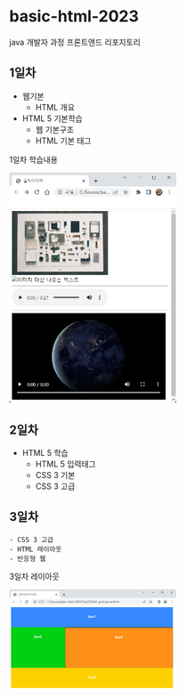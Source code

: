 # basic-html-2023
java 개발자 과정  프론트앤드 리포지토리

## 1일차


- 웹기본
    - HTML 개요
- HTML 5 기본학습
    - 웹 기본구조
    - HTML 기본 태그

1일차 학습내용
<!--![멀티미디어](https://raw.githubusercontent.com/0hzL/basic-html-2023/main/Day01/media/day01.png)-->
<img src="https://raw.githubusercontent.com/0hzL/basic-html-2023/main/Day01/media/day01.png" width="300">
 

## 2일차
- HTML 5 학습
    - HTML 5 입력태그
    - CSS 3 기본
    - CSS 3 고급

## 3일차
    - CSS 3 고급
    - HTML 레이아웃
    - 반응형 웹

3일차 레이아웃


<img src ="https://raw.githubusercontent.com/0hzL/basic-html-2023/main/Day01/media/layout.png" width="300" >